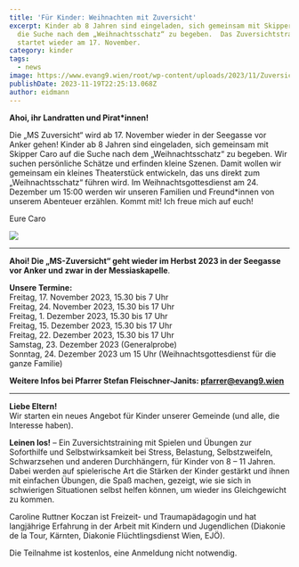 ```yaml
---
title: 'Für Kinder: Weihnachten mit Zuversicht'
excerpt: Kinder ab 8 Jahren sind eingeladen, sich gemeinsam mit Skipper Caro auf
  die Suche nach dem „Weihnachtsschatz“ zu begeben.  Das Zuversichtstraining
  startet wieder am 17. November.
category: kinder
tags:
  - news
image: https://www.evang9.wien/root/wp-content/uploads/2023/11/Zuversicht_200.png
publishDate: 2023-11-19T22:25:13.068Z
author: eidmann
---
```


<!--StartFragment-->

**Ahoi, ihr Landratten und Pirat\*innen!**

Die „MS Zuversicht“ wird ab 17. November wieder in der Seegasse vor Anker gehen! Kinder ab 8 Jahren sind eingeladen, sich gemeinsam mit Skipper Caro auf die Suche nach dem „Weihnachtsschatz“ zu begeben. Wir suchen persönliche Schätze und erfinden kleine Szenen. Damit wollen wir gemeinsam ein kleines Theaterstück entwickeln, das uns direkt zum „Weihnachtsschatz“ führen wird. Im Weihnachtsgottesdienst am 24. Dezember um 15:00 werden wir unseren Familien und Freund\*innen von unserem Abenteuer erzählen. Kommt mit! Ich freue mich auf euch!

Eure Caro

![](https://www.evang9.wien/root/wp-content/uploads/2022/05/Seegassen-Matrosinnen.png)

---

**Ahoi! Die „MS-Zuversicht“ geht wieder im Herbst 2023 in der Seegasse vor Anker und zwar in der Messiaskapelle**.

**Unsere Termine:**\
Freitag, 17. November 2023, 15.30 bis 7 Uhr\
Freitag, 24. November 2023, 15.30 bis 17 Uhr\
Freitag, 1. Dezember 2023, 15.30 bis 17 Uhr\
Freitag, 15. Dezember 2023, 15.30 bis 17 Uhr\
Freitag, 22. Dezember 2023, 15.30 bis 17 Uhr\
Samstag, 23. Dezember 2023 (Generalprobe)\
Sonntag, 24. Dezember 2023 um 15 Uhr (Weihnachtsgottesdienst für die ganze Familie)

**Weitere Infos bei Pfarrer Stefan Fleischner-Janits: [pfarrer@evang9.wien](mailto:pfarrer@evang9.wien)**

---

**Liebe Eltern!**\
Wir starten ein neues Angebot für Kinder unserer Gemeinde (und alle, die Interesse haben).

**Leinen los!** – Ein Zuversichtstraining mit Spielen und Übungen zur Soforthilfe und Selbstwirksamkeit bei Stress, Belastung, Selbstzweifeln, Schwarzsehen und anderen Durchhängern, für Kinder von 8 – 11 Jahren. Dabei werden auf spielerische Art die Stärken der Kinder gestärkt und ihnen mit einfachen Übungen, die Spaß machen, gezeigt, wie sie sich in schwierigen Situationen selbst helfen können, um wieder ins Gleichgewicht zu kommen.

Caroline Ruttner Koczan ist Freizeit- und Traumapädagogin und hat langjährige Erfahrung in der Arbeit mit Kindern und Jugendlichen (Diakonie de la Tour, Kärnten, Diakonie Flüchtlingsdienst Wien, EJÖ).

Die Teilnahme ist kostenlos, eine Anmeldung nicht notwendig.

<!--EndFragment-->

